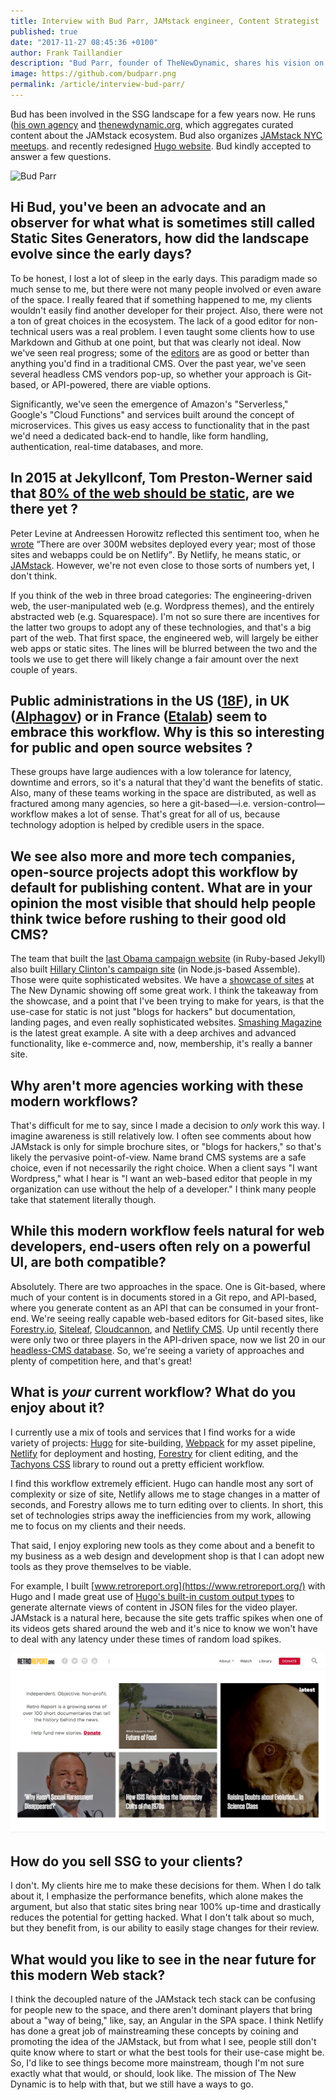 ```yaml
---
title: Interview with Bud Parr, JAMstack engineer, Content Strategist
published: true
date: "2017-11-27 08:45:36 +0100"
author: Frank Taillandier
description: "Bud Parr, founder of TheNewDynamic, shares his vision on the current state of the JAMstack ecosystem."
image: https://github.com/budparr.png
permalink: /article/interview-bud-parr/
---
```


Bud has been involved in the SSG landscape for a few years now. He runs ([his
own agency](https://www.thenewdynamic.com/) and
[thenewdynamic.org](https://thenewdynamic.org), which aggregates curated content
about the JAMstack ecosystem. Bud also organizes [JAMstack NYC
meetups](http://www.meetup.com/the-new-dynamic/). and recently redesigned [Hugo
website](https://gohugo.io/). Bud kindly accepted to answer a few questions.

![Bud Parr](https://github.com/budparr.png)

## Hi Bud, you've been an advocate and an observer for what what is sometimes still called Static Sites Generators, how did the landscape evolve since the early days?

To be honest, I lost a lot of sleep in the early days. This paradigm made so
much sense to me, but there were not many people involved or even aware of the
space. I really feared that if something happened to me, my clients wouldn't
easily find another developer for their project. Also, there were not a ton of
great choices in the ecosystem. The lack of a good editor for non-technical
users was a real problem. I even taught some clients how to use Markdown and
Github at one point, but that was clearly not ideal. Now we've seen real
progress; some of the [editors](/tools/content-management/) are as good or
better than anything you'd find in a traditional CMS.
Over the past year, we've seen several headless CMS vendors pop-up,
so whether your approach is Git-based, or API-powered, there are viable options.

Significantly, we've seen the emergence of Amazon's "Serverless," Google's
"Cloud Functions" and services built around the concept of microservices. This
gives us easy access to functionality that in the past we'd need a dedicated
back-end to handle, like form handling, authentication, real-time databases, and
more.

## In 2015 at Jekyllconf, Tom Preston-Werner said that [80% of the web should be static](https://www.youtube.com/watch?v=BMve1OCKj6M&t=39m55s), are we there yet ?

Peter Levine at Andreessen Horowitz reflected this sentiment too, when he
[wrote](https://a16z.com/2017/08/09/netlify/) <q>There are over 300M websites
deployed every year; most of those sites and webapps could be on Netlify</q>.
By Netlify, he means static, or [JAMstack](https://jamstack.org/). However,
we're not even close to those sorts of numbers yet, I don't think.

If you think of the web in three broad categories: The engineering-driven web,
the user-manipulated web (e.g. Wordpress themes), and the entirely abstracted
web (e.g. Squarespace). I'm not so sure there are incentives for the latter two
groups to adopt any of these technologies, and that's a big part of the web.
That first space, the engineered web, will largely be either web apps or static
sites. The lines will be blurred between the two and the tools we use to get
there will likely change a fair amount over the next couple of years.

## Public administrations in the US ([18F](https://18f.gsa.gov/)), in UK ([Alphagov](https://github.com/alphagov)) or in France ([Etalab](https://www.etalab.gouv.fr)) seem to embrace this workflow. Why is this so interesting for public and open source websites ?

These groups have large audiences with a low tolerance for latency, downtime and
errors, so it's a natural that they'd want the benefits of static. Also, many of
these teams working in the space are distributed, as well as fractured among
many agencies, so here a git-based—i.e. version-control—workflow makes a lot of
sense. That's great for all of us, because technology adoption is helped by
credible users in the space.

## We see also more and more tech companies, open-source projects adopt this workflow by default for publishing content. What are in your opinion the most visible that should help people think twice before rushing to their good old CMS?

The team that built the [last Obama campaign
website](http://kylerush.net/blog/meet-the-obama-campaigns-250-million-fundraising-platform/)
(in Ruby-based Jekyll) also built [Hillary Clinton's campaign
site](https://web.archive.org/web/20160701080059/https://www.hillaryclinton.com/)
(in Node.js-based Assemble). Those were quite sophisticated websites. We have a
[showcase of sites](/showcase/) at The New Dynamic showing off some great work.
I think the takeaway from the showcase, and a point that I've been trying to
make for years, is that the use-case for static is not just "blogs for hackers"
but documentation, landing pages, and even really sophisticated websites.
[Smashing Magazine](https://www.smashingmagazine.com/) is the latest great
example. A site with a deep archives and advanced functionality, like e-commerce
and, now, membership, it's really a banner site.

## Why aren't more agencies working with these modern workflows?

That's difficult for me to say, since I made a decision to *only* work this way.
I imagine awareness is still relatively low. I often see comments about how
JAMstack is only for simple brochure sites, or "blogs for hackers," so that's
likely the pervasive point-of-view. Name brand CMS systems are a safe choice,
even if not necessarily the right choice. When a client says "I want Wordpress,"
what I hear is "I want an web-based editor that people in my organization can
use without the help of a developer." I think many people take that statement
literally though.

## While this modern workflow feels natural for web developers, end-users often rely on a powerful UI, are both compatible?

Absolutely. There are two approaches in the space. One is Git-based, where much
of your content is in documents stored in a Git repo, and API-based, where you
generate content as an API that can be consumed in your front-end. We're seeing
really capable web-based editors for Git-based sites, like
[Forestry.io](https://forestry.io/), [Siteleaf](https://siteleaf.com),
[Cloudcannon](https://cloudcannon.com), and [Netlify
CMS](http://netlifycms.org/). Up until recently there were only two or three
players in the API-driven space, now we list 20 in our [headless-CMS
database](/tools/content-management/headless-cms/). So, we're seeing a variety
of approaches and plenty of competition here, and that's great!

## What is _your_ current workflow? What do you enjoy about it?

I currently use a mix of tools and services that I find works for a wide variety
of projects: [Hugo](https://gohugo.io) for site-building,
[Webpack](https://webpack.js.org/) for my asset pipeline,
[Netlify](https://netlify.com) for deployment and hosting,
[Forestry](https://forestry.io/) for client editing, and the [Tachyons
CSS](http://tachyons.io/) library to round out a pretty efficient workflow.

I find this workflow extremely efficient. Hugo can handle most any sort of
complexity or size of site, Netlify allows me to stage changes in a matter of
seconds, and Forestry allows me to turn editing over to clients. In short, this
set of technologies strips away the inefficiencies from my work, allowing me to
focus on my clients and their needs.

That said, I enjoy exploring new tools as they come about and a benefit to my
business as a web design and development shop is that I can adopt new tools as
they prove themselves to be viable.

For example, I built [www.retroreport.org](https://www.retroreport.org/) with
Hugo and I made great use of [Hugo's built-in custom output types](https://gohugo.io/templates/output-formats/) to generate
alternate views of content in JSON files for the video player. JAMstack is a
natural here, because the site gets traffic spikes when one of its videos gets
shared around the web and it's nice to know we won't have to deal with any
latency under these times of random load spikes.

[![retroreport.org](/uploads/retroreportorg.jpg)](https://www.retroreport.org)

## How do you sell SSG to your clients?

I don't. My clients hire me to make these decisions for them. When I do talk
about it, I emphasize the performance benefits, which alone makes the argument,
but also that static sites bring near 100% up-time and drastically reduces the
potential for getting hacked. What I don't talk about so much, but they benefit
from, is our ability to easily stage changes for their review.

## What would you like to see in the near future for this modern Web stack?

I think the decoupled nature of the JAMstack tech stack can be confusing for
people new to the space, and there aren't dominant players that bring about a
"way of being," like, say, an Angular in the SPA space. I think Netlify has done
a great job of mainstreaming these concepts by coining and promoting the idea of
the JAMstack, but from what I see, people still don't quite know where to start
or what the best tools for their use-case might be. So, I'd like to see things
become more mainstream, though I'm not sure exactly what that would, or should,
look like. The mission of The New Dynamic is to help with that, but we still
have a ways to go.
